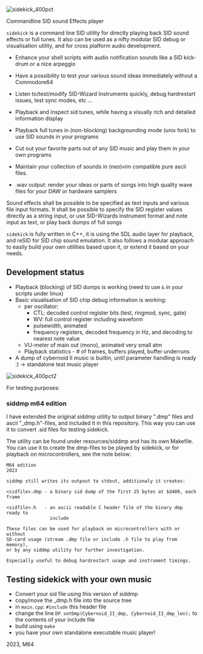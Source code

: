 ![sidekick_400pct](https://github.com/M64GitHub/sidekick/assets/84202356/d9647fd1-f9c8-4a4e-bdc5-d9caebd62538)

Commandline SID sound Effects player  

`sidekick` is a command line SID utility for directly playing back SID sound effects or full tunes. It also can be used as a nifty modular SID debug or visualisation utility, and for cross platform audio development.  
 - Enhance your shell scripts with audio notification sounds like a SID kick-drum or a nice arpeggio
 - Have a possibility to test your various sound ideas immediately without a Commodore64
 - Listen to/test/modify SID-Wizard Instruments quickly, debug hardrestart issues, test sync modes, etc ...
 - Playback and inspect sid tunes, while having a visually rich and detailed information display
 - Playback full tunes in (non-blocking) backgrounding mode (unix fork) to use SID sounds in your programs
 - Cut out your favorite parts out of any SID music and play them in your own programs
   
 - Maintain your collection of sounds in (neo)vim compatible pure ascii files.
 - .wav output: render your ideas or parts of songs into high quality wave files for your DAW or hardware samplers

Sound effects shall be possible to be specified as text inputs and various file input formats.
It shall be possible to specify the SID register values directly as a string input, or use 
SID-Wizards instrument format and note input as text, or play back dumps of full songs

`sidekick` is fully written in C++, it is using the SDL audio layer for playback, and reSID for SID chip sound emulation.
It also follows a modular approach to easily build your own utilities based upon it, or extend it based on your needs.

## Development status
 - Playback (blocking) of SID dumps is working (need to use `&` in your scripts under linux)
 - Basic visualisation of SID chip debug information is working:
   - per oscillator:
     - CTL: decoded control register bits (test, ringmod, sync, gate)
     - WV: full control register including waveform
     - pulsewidth, animated
     - frequency registers, decoded frequency in Hz, and decoding to nearest note value
   - VU-meter of main out (mono), animated very small atm
   - Playback statistics - # of frames, buffers played, buffer underruns
 - A dump of cybernoid II music is builtin, until parameter handling is ready :) -> standalone test music player

![sidekick_400pct2](https://github.com/M64GitHub/sidekick/assets/84202356/4dbe95e7-6185-4245-9c69-4d633dfd78f1)


For testing purposes:

### siddmp m64 edition

I have extended the original siddmp utility to output binary ".dmp" files and ascii "_dmp.h"-files, 
and included it in this repository. This way you can use it to convert .sid files for testing sidekick.

The utility can be found under resources/siddmp and has its own Makefile. You
can use it to create the dmp-files to be played by sidekick, or for playback on microcontrollers, see the note below:

```
M64 edition                                                                2023

siddmp still writes its outpout to stdout, additionaly it creates:

<sidfile>.dmp - a binary sid dump of the first 25 bytes at $d400, each frame

<sidfile>.h   - an ascii readable C header file of the binary dmp ready to 
                include

These files can be used for playback on microcontrollers with or without 
SD-card usage (stream .dmp file or include .h file to play from memory),
or by any siddmp utility for further investigation.

Especially useful to debug hardrestart usage and instrument timings.
```

## Testing sidekick with your own music

 - Convert your sid file using this version of siddmp
 - copy/move the _dmp.h file into the source tree
 - in `main.cpp`: `#include` this header file
 - change the line `DP.setDmp(Cybernoid_II_dmp, Cybernoid_II_dmp_len);` to the contents of your include file
 - build using `make`
 - you have your own standalone executable music player!

2023, M64

